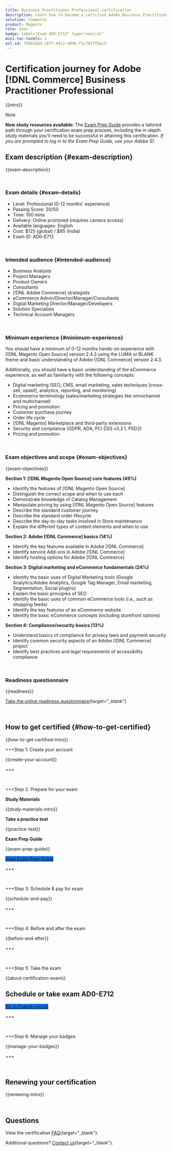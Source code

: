 ```yaml
---
title: Business Practitioner Professional certification
description: Learn how to become a certified Adobe Business Practitioner Professional in Adobe [!DNL Commerce].
solution: Commerce
product: Magento
role: User
badge: label="Exam AD0-E712" type="neutral"
mini-toc-levels: 1
exl-id: f99b2abd-c67f-44c2-a04b-f1c7077fbac3
---
```

# Certification journey for Adobe [!DNL Commerce] Business Practitioner Professional

{{intro}}

>[!NOTE]
>
>**New study resources available:** The [Exam Prep Guide](https://app.rockinfo.com/courses/playScorm/383) provides a tailored path through your certification exam prep process, including the in-depth study materials you'll need to be successful in attaining this certification. _If you are prompted to log in to the Exam Prep Guide, use your Adobe ID._

## Exam description {#exam-description}

{{exam-description}}

<br>

### Exam details {#exam-details}

* Level: Professional (0-12 months' experience)
* Passing Score: 30/50
* Time: 100 mins
* Delivery: Online proctored (requires camera access)
* Available languages: English
* Cost: $125 (global) / $95 (India)
* Exam ID: AD0-E712

<br>

### Intended audience {#intended-audience}

* Business Analysts
* Project Managers
* Product Owners
* Consultants
* [!DNL Adobe Commerce] strategists
* eCommerce Admin/Director/Manager/Consultants
* Digital Marketing Director/Manager/Developers
* Solution Specialists
* Technical Account Managers

<br>

### Minimum experience {#minimum-experience}

You should have a minimum of 0-12 months hands-on experience with [!DNL Magento Open Source] version 2.4.3 using the LUMA or BLANK theme and basic understanding of Adobe [!DNL Commerce] version 2.4.3. 

Additionally, you should have a basic understanding of the eCommerce experience, as well as familiarity with the following concepts:

* Digital marketing (SEO, CMS, email marketing, sales techniques [cross-sell, upsell], analytics, reporting, and monitoring)
* Ecommerce terminology (sales/marketing strategies like omnichannel and multichannel)
* Pricing and promotion
* Customer purchase journey
* Order life cycle
* [!DNL Magento] Marketplace and third-party extensions
* Security and compliance (GDPR, ADA, PCI DSS v3.2.1, PSD2)
* Pricing and promotion

<br>

### Exam objectives and scope {#exam-objectives}

{{exam-objectives}}

**Section 1: [!DNL Magento Open Source] core features (49%)**

* Identify the features of [!DNL Magento Open Source]
* Distinguish the correct scope and when to use each
* Demonstrate knowledge of Catalog Management
* Manipulate pricing by using [!DNL Magento Open Source] features
* Describe the standard customer journey
* Describe the standard order lifecycle
* Describe the day-to-day tasks involved in Store maintenance
* Explain the different types of content elements and when to use

**Section 2: Adobe [!DNL Commerce] basics (14%)**

* Identify the key features available in Adobe [!DNL Commerce]
* Identify service Add-ons in Adobe [!DNL Commerce]
* Identify hosting options for Adobe [!DNL Commerce]

**Section 3: Digital marketing and eCommerce fundamentals (24%)**

* Identify the basic uses of Digital Marketing tools (Google Analytics/Adobe Analytics, Google Tag Manager, Email marketing, Segmentation, Social plugins)
* Explain the basic principles of SEO
* Identify the basic uses of common eCommerce tools (i.e., such as shopping feeds)
* Identify the key features of an eCommerce website
* Identify the basic eCommerce concepts (including storefront options)

**Section 4: Compliance/security basics (13%)**

* Understand basics of compliance for privacy laws and payment security
* Identify common security aspects of an Adobe [!DNL Commerce] project
* Identify best practices and legal requirements of accessibility compliance

<br>

### Readiness questionnaire

{{readiness}}

[Take the online readiness questionnaire](https://scorpion.caveon.com/launchpad/ad-q-e712-readiness-questionnaire-for-adobe-commerce-business-practitioner-professional-exam/ad-q-e712-readiness-questionnaire-for-adobe-commerce-business-practitioner-professional-exam){target="_blank"}

<br>

## How to get certified {#how-to-get-certified}

{{how-to-get-certified-intro}}

+++Step 1: Create your account

{{create-your-account}}

+++

<br>

+++Step 2: Prepare for your exam

**Study Materials**

{{study-materials-intro}}

**Take a practice test**

{{practice-test}}

**Exam Prep Guide**

{{exam-prep-guide}}

<a href="https://app.rockinfo.com/courses/playScorm/383" target="_blank" class="spectrum-Button spectrum-Button--fill spectrum-Button--accent spectrum-Button--sizeM is-margin-bottom-big-big at-element-click-tracking" style="background-color:#1473E6">
                    
 <span class="spectrum-Button-label has-no-wrap">
   View Exam Prep Guide
</span>
</a>

+++ 

<br>

+++Step 3: Schedule & pay for exam

{{schedule-and-pay}}

+++

<br>

+++Step 4: Before and after the exam

{{before-and-after}}

+++

<br>

+++Step 5: Take the exam

{{about-certification-exam}}

## Schedule or take exam AD0-E712

<a href="https://www.certmetrics.com/adobe/candidate/examity_sso.aspx?eid=AD0-E712" target="_blank" class="spectrum-Button spectrum-Button--fill spectrum-Button--accent spectrum-Button--sizeM is-margin-bottom-big-big at-element-click-tracking" style="background-color:#1473E6">
                    
 <span class="spectrum-Button-label has-no-wrap">
   Go to Examity portal
</span>
</a>

+++

<br>

+++Step 6: Manage your badges

{{manage-your-badges}}

+++

<br>

## Renewing your certification

{{renewing-intro}}

<br>

## Questions

View the certification [FAQ](https://experienceleague.adobe.com/docs/certification/certification/faq.html){target="_blank"}.

Additional questions? [Contact us](mailto:certif@adobe.com){target="_blank"}.
